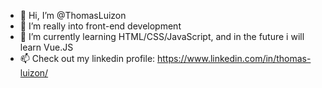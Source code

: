 - 👋 Hi, I’m @ThomasLuizon
- 👀 I’m really into front-end development
- 🌱 I’m currently learning HTML/CSS/JavaScript, and in the future i will learn Vue.JS
- 📫 Check out my linkedin profile: https://www.linkedin.com/in/thomas-luizon/

<!---
ThomasLuizon/ThomasLuizon is a ✨ special ✨ repository because its `README.md` (this file) appears on your GitHub profile.
You can click the Preview link to take a look at your changes.
--->
